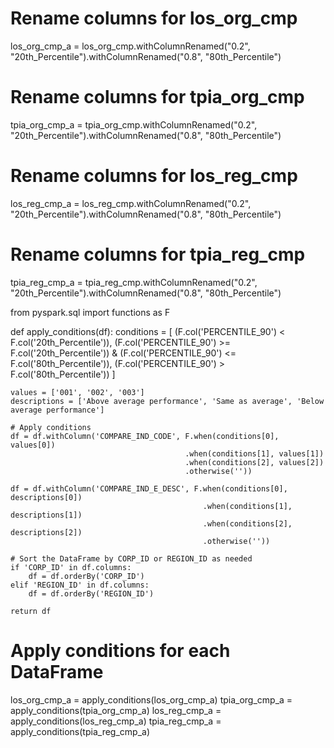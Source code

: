 # Rename columns for los_org_cmp
los_org_cmp_a = los_org_cmp.withColumnRenamed("0.2", "20th_Percentile").withColumnRenamed("0.8", "80th_Percentile")

# Rename columns for tpia_org_cmp
tpia_org_cmp_a = tpia_org_cmp.withColumnRenamed("0.2", "20th_Percentile").withColumnRenamed("0.8", "80th_Percentile")

# Rename columns for los_reg_cmp
los_reg_cmp_a = los_reg_cmp.withColumnRenamed("0.2", "20th_Percentile").withColumnRenamed("0.8", "80th_Percentile")

# Rename columns for tpia_reg_cmp
tpia_reg_cmp_a = tpia_reg_cmp.withColumnRenamed("0.2", "20th_Percentile").withColumnRenamed("0.8", "80th_Percentile")


from pyspark.sql import functions as F

def apply_conditions(df):
    conditions = [
        (F.col('PERCENTILE_90') < F.col('20th_Percentile')),
        (F.col('PERCENTILE_90') >= F.col('20th_Percentile')) & (F.col('PERCENTILE_90') <= F.col('80th_Percentile')),
        (F.col('PERCENTILE_90') > F.col('80th_Percentile'))
    ]

    values = ['001', '002', '003']
    descriptions = ['Above average performance', 'Same as average', 'Below average performance']

    # Apply conditions
    df = df.withColumn('COMPARE_IND_CODE', F.when(conditions[0], values[0])
                                           .when(conditions[1], values[1])
                                           .when(conditions[2], values[2])
                                           .otherwise(''))

    df = df.withColumn('COMPARE_IND_E_DESC', F.when(conditions[0], descriptions[0])
                                               .when(conditions[1], descriptions[1])
                                               .when(conditions[2], descriptions[2])
                                               .otherwise(''))

    # Sort the DataFrame by CORP_ID or REGION_ID as needed 
    if 'CORP_ID' in df.columns:
        df = df.orderBy('CORP_ID')
    elif 'REGION_ID' in df.columns:
        df = df.orderBy('REGION_ID')

    return df

# Apply conditions for each DataFrame
los_org_cmp_a = apply_conditions(los_org_cmp_a)
tpia_org_cmp_a = apply_conditions(tpia_org_cmp_a)
los_reg_cmp_a = apply_conditions(los_reg_cmp_a)
tpia_reg_cmp_a = apply_conditions(tpia_reg_cmp_a)
